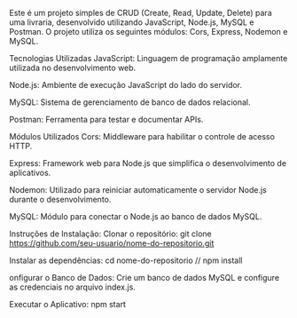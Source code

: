 Este é um projeto simples de CRUD (Create, Read, Update, Delete) para uma livraria, desenvolvido utilizando JavaScript, Node.js, MySQL e Postman. O projeto utiliza os seguintes módulos: Cors, Express, Nodemon e MySQL.

Tecnologias Utilizadas
JavaScript: Linguagem de programação amplamente utilizada no desenvolvimento web.

Node.js: Ambiente de execução JavaScript do lado do servidor.

MySQL: Sistema de gerenciamento de banco de dados relacional.

Postman: Ferramenta para testar e documentar APIs.

Módulos Utilizados
Cors: Middleware para habilitar o controle de acesso HTTP.

Express: Framework web para Node.js que simplifica o desenvolvimento de aplicativos.

Nodemon: Utilizado para reiniciar automaticamente o servidor Node.js durante o desenvolvimento.

MySQL: Módulo para conectar o Node.js ao banco de dados MySQL.

Instruções de Instalação:
Clonar o repositório: git clone https://github.com/seu-usuario/nome-do-repositorio.git

Instalar as dependências: cd nome-do-repositorio // npm install

onfigurar o Banco de Dados:
Crie um banco de dados MySQL e configure as credenciais no arquivo index.js.

Executar o Aplicativo: npm start


